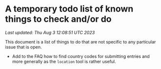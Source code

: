# A temporary todo list of known things to check and/or do
*Last updated: Thu Aug  3 12:08:51 UTC 2023*

This document is a list of things to do that are not specific to any particular
issue that is open.

- Add to the FAQ how to find country codes for submitting entries and more
generally as the `location` tool is rather useful.
